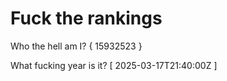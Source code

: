 # Fuck the rankings

Who the hell am I?
{ 15932523 }

What fucking year is it?
[ 2025-03-17T21:40:00Z ]
